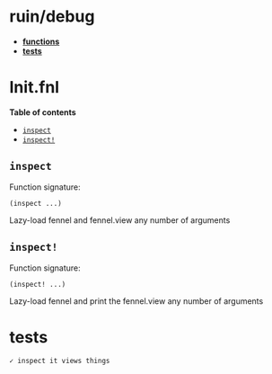 # ruin/debug

- **[functions](#initfnl)**
- **[tests](#tests)**
# Init.fnl

**Table of contents**

- [`inspect`](#inspect)
- [`inspect!`](#inspect-1)

## `inspect`
Function signature:

```
(inspect ...)
```

Lazy-load fennel and fennel.view any number of arguments

## `inspect!`
Function signature:

```
(inspect! ...)
```

Lazy-load fennel and print the fennel.view any number of arguments


<!-- Generated with Fenneldoc v1.0.0
     https://gitlab.com/andreyorst/fenneldoc -->

# tests
```
✓ inspect it views things
```
